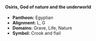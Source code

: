 #### Osiris, God of nature and the underworld
- **Pantheon:** Egyptian
- **Alignment:** L, G
- **Domains:** Grave, Life, Nature
- **Symbol:** Crook and flail